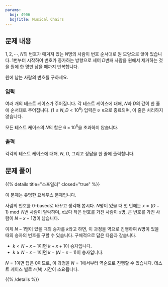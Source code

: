 ```yaml
---
params:
  boj: 4906
  bojTitle: Musical Chairs
---
```


## 문제 내용

$1, 2, \cdots, N$의 번호가 매겨져 있는 $N$명의 사람이 번호 순서대로 원 모양으로 앉아 있습니다. 1번부터 시작하여 번호가 증가하는 방향으로 세어 $D$번째 사람을 원에서 제거하는 것을 원에 한 명만 남을 때까지 반복합니다.

원에 남는 사람의 번호를 구하세요.

### 입력

여러 개의 테스트 케이스가 주어집니다. 각 테스트 케이스에 대해, $N$과 $D$의 값이 한 줄에 순서대로 주어집니다. ($1 \le N, D < 10^6$) 입력은 `0 0`으로 종료되며, 이 줄은 처리하지 않습니다.

모든 테스트 케이스의 $N$의 합은 $6 \times 10^6$을 초과하지 않습니다.

### 출력

각각의 테스트 케이스에 대해, $N$, $D$, 그리고 정답을 한 줄에 출력합니다.

## 문제 풀이

{{% details title="스포일러" closed="true" %}}

이 문제는 유명한 요세푸스 문제입니다.

사람의 번호를 0-based로 바꾸고 생각해 봅시다. $N$명이 있을 때 첫 턴에는 $x = (D-1) \bmod N$번 사람이 탈락하며, $x$보다 작은 번호를 가진 사람이 $x$명, 큰 번호를 가진 사람이 $N-x-1$명이 남습니다.

이제 $N-1$명이 있을 때의 승자를 $k$라고 하면, 이 과정을 역으로 진행하여 $N$명이 있을 때의 승자의 번호를 구할 수 있습니다. 구체적으로 답은 다음과 같습니다.

* $k < N - x - 1$이면 $k + x + 1$이 승자입니다.
* $k \ge N - x - 1$이면 $k - (N - x - 1)$이 승자입니다.

$N = 1$이면 답은 0이므로, 이 과정을 $N = 1$에서부터 역순으로 진행할 수 있습니다. 테스트 케이스 별로 $\mathcal{O}(N)$ 시간이 소요됩니다.

{{% /details %}}
